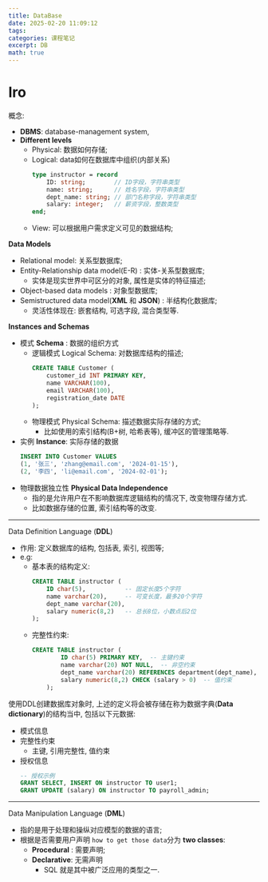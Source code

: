```yaml
---
title: DataBase
date: 2025-02-20 11:09:12
tags:
categories: 课程笔记
excerpt: DB
math: true
---
```

# Iro
概念:
- **DBMS**: database-management system, 
- **Different levels** 
  - Physical:  数据如何存储;
  - Logical: data如何在数据库中组织(内部关系)
    ```pascal
    type instructor = record
        ID: string;        // ID字段，字符串类型
        name: string;      // 姓名字段，字符串类型
        dept_name: string; // 部门名称字段，字符串类型
        salary: integer;   // 薪资字段，整数类型
    end;
    ```
  - View: 可以根据用户需求定义可见的数据结构;


**Data Models**
- Relational model: 关系型数据库;
- Entity-Relationship data model(E-R) : 实体-关系型数据库;
  - 实体是现实世界中可区分的对象, 属性是实体的特征描述;
- Object-based data models : 对象型数据库;
- Semistructured data model(**XML** 和 **JSON**) : 半结构化数据库;
  - 灵活性体现在: 嵌套结构, 可选字段, 混合类型等.

**Instances and Schemas**
- 模式 **Schema** : 数据的组织方式
  - 逻辑模式 Logical Schema: 对数据库结构的描述;
    ```sql
    CREATE TABLE Customer (
        customer_id INT PRIMARY KEY,
        name VARCHAR(100),
        email VARCHAR(100),
        registration_date DATE
    );
    ```
  - 物理模式 Physical Schema: 描述数据实际存储的方式;
    - 比如使用的索引结构(B+树, 哈希表等), 缓冲区的管理策略等.
- 实例 **Instance**: 实际存储的数据
    ```sql
    INSERT INTO Customer VALUES
    (1, '张三', 'zhang@email.com', '2024-01-15'),
    (2, '李四', 'li@email.com', '2024-02-01');
    ```
- 物理数据独立性 **Physical Data Independence** 
  - 指的是允许用户在不影响数据库逻辑结构的情况下, 改变物理存储方式.
  - 比如数据存储的位置, 索引结构等的改变.

---

Data Definition Language (**DDL**) 
- 作用: 定义数据库的结构, 包括表, 索引, 视图等;
- e.g:
  - 基本表的结构定义:
    ```sql
    CREATE TABLE instructor (
        ID char(5),           -- 固定长度5个字符
        name varchar(20),     -- 可变长度，最多20个字符
        dept_name varchar(20),
        salary numeric(8,2)   -- 总长8位，小数点后2位
    );
    ```
  - 完整性约束:
    ```sql
    CREATE TABLE instructor (
            ID char(5) PRIMARY KEY,  -- 主键约束
            name varchar(20) NOT NULL,  -- 非空约束
            dept_name varchar(20) REFERENCES department(dept_name),  -- 外键约束
            salary numeric(8,2) CHECK (salary > 0)  -- 值约束
        );
    ```

使用DDL创建数据库对象时, 上述的定义将会被存储在称为数据字典(**Data dictionary**)的结构当中, 包括以下元数据:
- 模式信息
- 完整性约束
  - 主键, 引用完整性, 值约束
- 授权信息
    ```sql
    -- 授权示例
    GRANT SELECT, INSERT ON instructor TO user1;
    GRANT UPDATE (salary) ON instructor TO payroll_admin;
    ```

---

Data Manipulation Language (**DML**)
- 指的是用于处理和操纵对应模型的数据的语言;
- 根据是否需要用户声明 `how to get those data`分为 **two classes**:
  - **Procedural** : 需要声明;
  - **Declarative**: 无需声明
    - SQL 就是其中被广泛应用的类型之一.